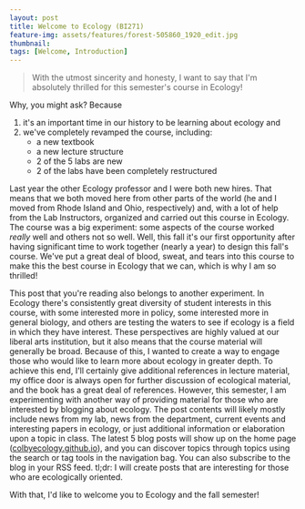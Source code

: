 ```yaml
---
layout: post
title: Welcome to Ecology (BI271)
feature-img: assets/features/forest-505860_1920_edit.jpg
thumbnail: 
tags: [Welcome, Introduction]
---
```


> With the utmost sincerity and honesty, I want to say that I'm absolutely thrilled for this semester's course in Ecology!

Why, you might ask? Because
1. it's an important time in our history to be learning about ecology and
2. we've completely revamped the course, including:
    - a new textbook
    - a new lecture structure
    - 2 of the 5 labs are new
    - 2 of the labs have been completely restructured

Last year the other Ecology professor and I were both new hires. That means that we both moved here from other parts of the world (he and I moved from Rhode Island and Ohio, respectively) and, with a lot of help from the Lab Instructors, organized and carried out this course in Ecology. The course was a big experiment: some aspects of the course worked *really* well and others not so well. Well, this fall it's our first opportunity after having significant time to work together (nearly a year) to design this fall's course. We've put a great deal of blood, sweat, and tears into this course to make this the best course in Ecology that we can, which is why I am so thrilled!

This post that you're reading also belongs to another experiment. In Ecology there's consistently great diversity of student interests in this course, with some interested more in policy, some interested more in general biology, and others are testing the waters to see if ecology is a field in which they have interest. These perspectives are highly valued at our liberal arts institution, but it also means that the course material will generally be broad. Because of this, I wanted to create a way to engage those who would like to learn more about ecology in greater depth. To achieve this end, I'll certainly give additional references in lecture material, my office door is always open for further discussion of ecological material, and the book has a great deal of references. However, this semester, I am experimenting with another way of providing material for those who are interested by blogging about ecology. The post contents will likely mostly include news from my lab, news from the department, current events and interesting papers in ecology, or just additional information or elaboration upon a topic in class. The latest 5 blog posts will show up on the home page ([colbyecology.github.io](https://colbyecology.github.io)), and you can discover topics through topics using the search or tag tools in the navigation bag. You can also subscribe to the blog in your RSS feed. tl;dr: I will create posts that are interesting for those who are ecologically oriented.

With that, I'd like to welcome you to Ecology and the fall semester!